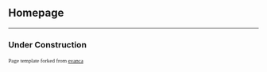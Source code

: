 ## Homepage

---

### Under Construction

<p style="font-size:11px; font-family:'helveticaneuecond'">Page template forked from <a href="https://github.com/evanca/quick-portfolio">evanca</a></p>
<!-- Remove above link if you don't want to attibute -->
